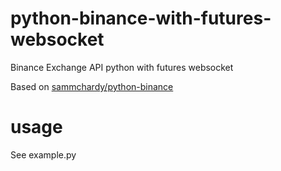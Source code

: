 # python-binance-with-futures-websocket

Binance Exchange API python with futures websocket


Based on [sammchardy/python-binance](https://github.com/sammchardy/python-binance)

# usage

See example.py
